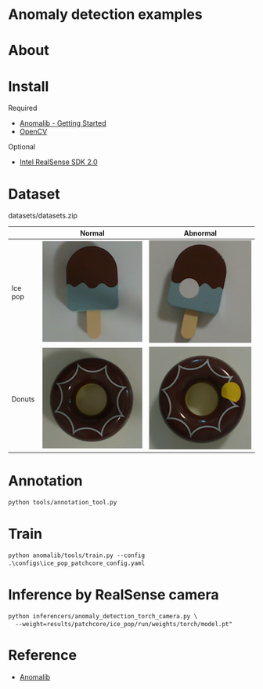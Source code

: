 # Anomaly detection examples

# About

# Install

Required
- [Anomalib - Getting Started](https://openvinotoolkit.github.io/anomalib/getting_started/index.html)
- [OpenCV](https://github.com/opencv/opencv)

Optional
- [Intel RealSense SDK 2.0](https://dev.intelrealsense.com/docs/installation)


# Dataset

datasets/datasets.zip

|               | Normal        | Abnormal        |
| ------------- | ------------- | ------------- |
| Ice pop        | ![](./images/01_normal_ice_pop.png) | ![](./images/02_abnormal_ice_pop.png) |
| Donuts      | ![](./images/03_normal_donuts.png) | ![](./images/04_abnormal_donuts.png) |


# Annotation

```
python tools/annotation_tool.py
```

# Train

```
python anomalib/tools/train.py --config .\configs\ice_pop_patchcore_config.yaml
```

# Inference by RealSense camera

```
python inferencers/anomaly_detection_torch_camera.py \
  --weight=results/patchcore/ice_pop/run/weights/torch/model.pt"
```


# Reference

- [Anomalib](https://openvinotoolkit.github.io/anomalib/index.html)
